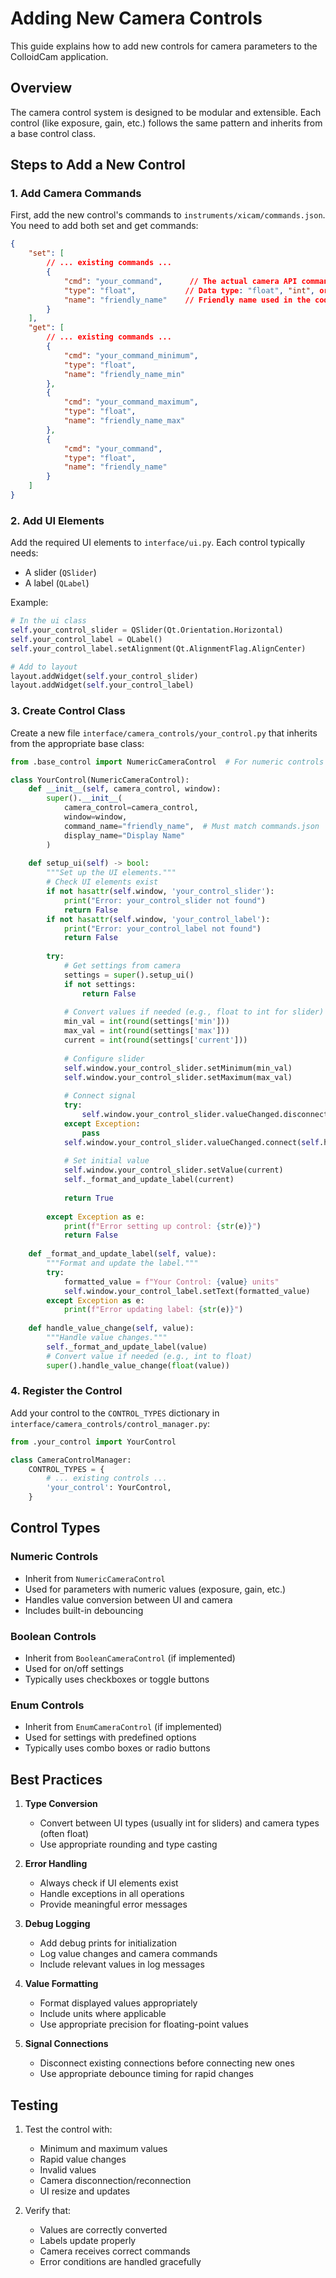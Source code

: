 # Adding New Camera Controls

This guide explains how to add new controls for camera parameters to the ColloidCam application.

## Overview

The camera control system is designed to be modular and extensible. Each control (like exposure, gain, etc.) follows the same pattern and inherits from a base control class.

## Steps to Add a New Control

### 1. Add Camera Commands

First, add the new control's commands to `instruments/xicam/commands.json`. You need to add both set and get commands:

```json
{
    "set": [
        // ... existing commands ...
        {
            "cmd": "your_command",      // The actual camera API command
            "type": "float",           // Data type: "float", "int", or "str"
            "name": "friendly_name"    // Friendly name used in the code
        }
    ],
    "get": [
        // ... existing commands ...
        {
            "cmd": "your_command_minimum",
            "type": "float",
            "name": "friendly_name_min"
        },
        {
            "cmd": "your_command_maximum",
            "type": "float",
            "name": "friendly_name_max"
        },
        {
            "cmd": "your_command",
            "type": "float",
            "name": "friendly_name"
        }
    ]
}
```

### 2. Add UI Elements

Add the required UI elements to `interface/ui.py`. Each control typically needs:
- A slider (`QSlider`)
- A label (`QLabel`)

Example:
```python
# In the ui class
self.your_control_slider = QSlider(Qt.Orientation.Horizontal)
self.your_control_label = QLabel()
self.your_control_label.setAlignment(Qt.AlignmentFlag.AlignCenter)

# Add to layout
layout.addWidget(self.your_control_slider)
layout.addWidget(self.your_control_label)
```

### 3. Create Control Class

Create a new file `interface/camera_controls/your_control.py` that inherits from the appropriate base class:

```python
from .base_control import NumericCameraControl  # For numeric controls

class YourControl(NumericCameraControl):
    def __init__(self, camera_control, window):
        super().__init__(
            camera_control=camera_control,
            window=window,
            command_name="friendly_name",  # Must match commands.json
            display_name="Display Name"
        )
    
    def setup_ui(self) -> bool:
        """Set up the UI elements."""
        # Check UI elements exist
        if not hasattr(self.window, 'your_control_slider'):
            print("Error: your_control_slider not found")
            return False
        if not hasattr(self.window, 'your_control_label'):
            print("Error: your_control_label not found")
            return False
        
        try:
            # Get settings from camera
            settings = super().setup_ui()
            if not settings:
                return False
            
            # Convert values if needed (e.g., float to int for slider)
            min_val = int(round(settings['min']))
            max_val = int(round(settings['max']))
            current = int(round(settings['current']))
            
            # Configure slider
            self.window.your_control_slider.setMinimum(min_val)
            self.window.your_control_slider.setMaximum(max_val)
            
            # Connect signal
            try:
                self.window.your_control_slider.valueChanged.disconnect()
            except Exception:
                pass
            self.window.your_control_slider.valueChanged.connect(self.handle_value_change)
            
            # Set initial value
            self.window.your_control_slider.setValue(current)
            self._format_and_update_label(current)
            
            return True
            
        except Exception as e:
            print(f"Error setting up control: {str(e)}")
            return False
    
    def _format_and_update_label(self, value):
        """Format and update the label."""
        try:
            formatted_value = f"Your Control: {value} units"
            self.window.your_control_label.setText(formatted_value)
        except Exception as e:
            print(f"Error updating label: {str(e)}")
    
    def handle_value_change(self, value):
        """Handle value changes."""
        self._format_and_update_label(value)
        # Convert value if needed (e.g., int to float)
        super().handle_value_change(float(value))
```

### 4. Register the Control

Add your control to the `CONTROL_TYPES` dictionary in `interface/camera_controls/control_manager.py`:

```python
from .your_control import YourControl

class CameraControlManager:
    CONTROL_TYPES = {
        # ... existing controls ...
        'your_control': YourControl,
    }
```

## Control Types

### Numeric Controls
- Inherit from `NumericCameraControl`
- Used for parameters with numeric values (exposure, gain, etc.)
- Handles value conversion between UI and camera
- Includes built-in debouncing

### Boolean Controls
- Inherit from `BooleanCameraControl` (if implemented)
- Used for on/off settings
- Typically uses checkboxes or toggle buttons

### Enum Controls
- Inherit from `EnumCameraControl` (if implemented)
- Used for settings with predefined options
- Typically uses combo boxes or radio buttons

## Best Practices

1. **Type Conversion**
   - Convert between UI types (usually int for sliders) and camera types (often float)
   - Use appropriate rounding and type casting

2. **Error Handling**
   - Always check if UI elements exist
   - Handle exceptions in all operations
   - Provide meaningful error messages

3. **Debug Logging**
   - Add debug prints for initialization
   - Log value changes and camera commands
   - Include relevant values in log messages

4. **Value Formatting**
   - Format displayed values appropriately
   - Include units where applicable
   - Use appropriate precision for floating-point values

5. **Signal Connections**
   - Disconnect existing connections before connecting new ones
   - Use appropriate debounce timing for rapid changes

## Testing

1. Test the control with:
   - Minimum and maximum values
   - Rapid value changes
   - Invalid values
   - Camera disconnection/reconnection
   - UI resize and updates

2. Verify that:
   - Values are correctly converted
   - Labels update properly
   - Camera receives correct commands
   - Error conditions are handled gracefully 